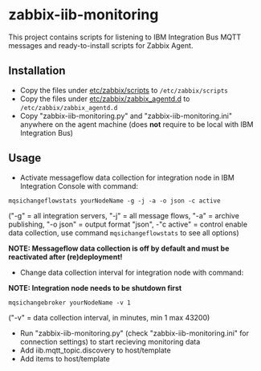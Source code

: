 # zabbix-iib-monitoring

This project contains scripts for listening to IBM Integration Bus MQTT messages and ready-to-install scripts for Zabbix Agent.

## Installation

* Copy the files under [etc/zabbix/scripts](etc/zabbix/scripts) to `/etc/zabbix/scripts`
* Copy the files under [etc/zabbix/zabbix_agentd.d](etc/zabbix/zabbix_agentd.d) to `/etc/zabbix/zabbix_agentd.d`
* Copy "zabbix-iib-monitoring.py" and "zabbix-iib-monitoring.ini" anywhere on the agent machine (does **not** require to be local with IBM Integration Bus)

## Usage

* Activate messageflow data collection for integration node in IBM Integration Console with command:
```
mqsichangeflowstats yourNodeName -g -j -a -o json -c active
```
("-g" = all integration servers, "-j" = all message flows, "-a" = archive publishing, "-o json" = output format "json", -"c active" = control enable data collection, use command ```mqsichangeflowstats``` to see all options)

**NOTE: Messageflow data collection is off by default and must be reactivated after (re)deployment!**

* Change data collection interval for integration node with command:

**NOTE: Integration node needs to be shutdown first**
```
mqsichangebroker yourNodeName -v 1
```
("-v" = data collection interval, in minutes, min 1 max 43200)

* Run "zabbix-iib-monitoring.py" (check "zabbix-iib-monitoring.ini" for connection settings) to start recieving monitoring data
* Add iib.mqtt_topic.discovery to host/template
* Add items to host/template

